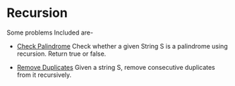 # Recursion
Some problems Included are-

* [Check Palindrome](./RC0001_Check_Palindrome.java)
Check whether a given String S is a palindrome using recursion. Return true or false.

* [Remove Duplicates](./RC0002_Remove_Duplicates.java)
Given a string S, remove consecutive duplicates from it recursively.
